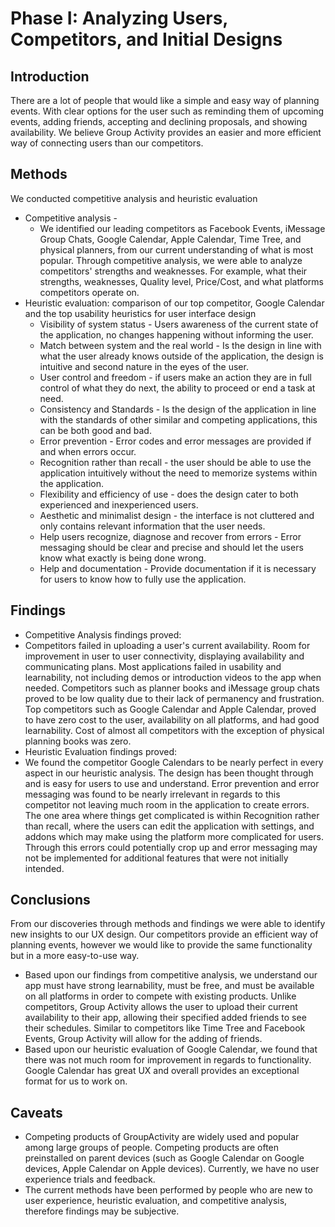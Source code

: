 # Phase I: Analyzing Users, Competitors, and Initial Designs

## Introduction

There are a lot of people that would like a simple and easy way of planning events. With clear options for the user such as reminding them of upcoming events, adding friends, accepting and declining proposals, and showing availability. We believe Group Activity provides an easier and more efficient way of connecting users than our competitors. 

## Methods

We conducted competitive analysis and heuristic evaluation 
* Competitive analysis - 
  * We identified our leading competitors as Facebook Events, iMessage Group Chats, Google Calendar, Apple Calendar, Time Tree, and physical planners, from our current understanding of what is most popular. Through competitive analysis, we were able to analyze competitors' strengths and weaknesses. For example, what their strengths, weaknesses, Quality level, Price/Cost, and what platforms competitors operate on. 
* Heuristic evaluation: comparison of our top competitor, Google Calendar and the top usability heuristics for user interface design
  * Visibility of system status - Users awareness of the current state of the application, no changes happening without informing the user.
  * Match between system and the real world - Is the design in line with what the user already knows outside of the application, the design is intuitive and second nature in the eyes of the user.
  * User control and freedom - if users make an action they are in full control of what they do next, the ability to proceed or end a task at need.
  * Consistency and Standards - Is the design of the application in line with the standards of other similar and competing applications, this can be both good and bad.
  * Error prevention - Error codes and error messages are provided if and when errors occur.
  * Recognition rather than recall - the user should be able to use the application intuitively without the need to memorize systems within the application.
  * Flexibility and efficiency of use - does the design cater to both experienced and inexperienced users.
  * Aesthetic and minimalist design - the interface is not cluttered and only contains relevant information that the user needs.
  * Help users recognize, diagnose and recover from errors - Error messaging should be clear and precise and should let the users know what exactly is being  done wrong.
  * Help and documentation - Provide documentation if it is necessary for users to know how to fully use the application.


## Findings

* Competitive Analysis findings proved: 
 * Competitors failed in uploading a user's current availability. Room for improvement in user to user connectivity, displaying availability and communicating plans. Most applications failed in usability and learnability, not including demos or introduction videos to the app when needed. Competitors such as planner books and iMessage group chats proved to be low quality due to their lack of permanency and frustration. Top competitors such as Google Calendar and Apple Calendar, proved to have zero cost to the user, availability on all platforms, and had good learnability. Cost of almost all competitors with the exception of physical planning books was zero.
* Heuristic Evaluation findings proved:
 * We found the competitor Google Calendars to be nearly perfect in every aspect in our heuristic analysis. The design has been thought through and is easy for users to use and understand. Error prevention and error messaging was found to be nearly irrelevant in regards to this competitor not leaving much room in the application to create errors. The one area where things get complicated is within Recognition rather than recall, where the users can edit the application with settings, and addons which may make using the platform more complicated for users. Through this errors could potentially crop up and error messaging may not be implemented for additional features that were not initially intended.



## Conclusions

From our discoveries through methods and findings we were able to identify new insights to our UX design. Our competitors provide an efficient way of planning events, however we would like to provide the same functionality but in a more easy-to-use way. 
* Based upon our findings from competitive analysis, we understand our app must have strong learnability, must be free, and must be available on all platforms in order to compete with existing products.  Unlike competitors, Group Activity allows the user to upload their current availability to their app, allowing their specified added friends to see their schedules. Similar to competitors like Time Tree and Facebook Events, Group Activity will allow for the adding of friends. 
* Based upon our heuristic evaluation of Google Calendar, we found that there was not much room for improvement in regards to functionality. Google Calendar has great UX and overall provides an exceptional format for us to work on. 


## Caveats

* Competing products of GroupActivity are widely used and popular among large groups of people. Competing products are often preinstalled on parent devices (such as Google Calendar on Google devices, Apple Calendar on Apple devices). Currently, we have no user experience trials and feedback. 
* The current methods have been performed by people who are new to user experience, heuristic evaluation, and competitive analysis, therefore findings may be subjective. 

